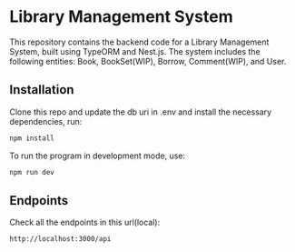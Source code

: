 # Library Management System

This repository contains the backend code for a Library Management System, built using TypeORM and Nest.js. The system includes the following entities: Book, BookSet(WIP), Borrow, Comment(WIP), and User.


## Installation
Clone this repo and update the db uri in .env and install the necessary dependencies, run:
```ts
npm install
```

To run the program in development mode, use:
```ts
npm run dev
```

## Endpoints

Check all the endpoints in this url(local):
```
http://localhost:3000/api
```
